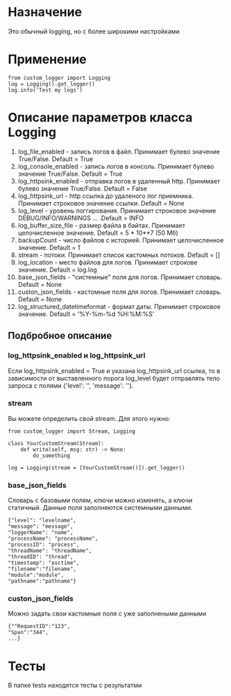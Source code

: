 # Назначение
Это обычный logging, но с более широкими настройками

# Применение
```
from custom_logger import Logging
log = Logging().get_logger()
log.info('Test my logs')
```
# Описание параметров класса Logging
1. log_file_enabled - запись логов в файл. Принимает булево значение True/False. Default = True
2. log_console_enabled - запись логов в консоль. Принимает булево значение True/False. Default = True
3. log_httpsink_enabled - отправка логов в удаленный http. Принимает булево значение True/False. Default = False
4. log_httpsink_url - http ссылка до удаленого лог приемника. Принимает строковое значение ссылки. Default = None
5. log_level - уровень логгирования. Принимает строковое значение DEBUG/INFO/WARNINGS ... .Default = INFO
6. log_buffer_size_file - размер файла в байтах. Принимает целочисленное значение. Default = 5 * 10**7 (50 Мб)
7. backupCount - число файлов с историей. Принимает целочисленное значение. Default = 1
8. stream - потоки. Принимает список кастомных потоков. Default = []
9. log_location - место файлов для логов. Принимает строкове значение. Default = log.log
10. base_json_fields - "системные" поля для логов. Принимает словарь. Default = None
11. custon_json_fields - кастомные поля для логов. Принимает словарь. Default = None
12. log_structured_datetimeformat - формат даты. Принимает строковое значение. Default = '%Y-%m-%d %H:%M:%S'

## Подбробное описание
### log_httpsink_enabled и log_httpsink_url
Если log_httpsink_enabled = True и указана log_httpsink_url ссылка, то в зависимости от выставленного порога log_level будет отправлять тело запроса с полями {'level': '', 'message': ''}.

### stream
Вы можете определить свой stream. Для этого нужно:

```
from custom_logger import Stream, Logging

class YourCustomStream(Stream):
    def write(self, msg: str) -> None:
        do_something

log = Logging(stream = [YourCustomStream()]).get_logger()
```

### base_json_fields
Словарь с базовыми полям, ключи можно изменять, а ключи статичный.
Данные поля заполняются системными данными.
```
{"level": "levelname", 
"message": "message", 
"loggerName": "name", 
"processName": "processName",
"processID": "process", 
"threadName": "threadName", 
"threadID": "thread",
"timestamp": "asctime",
"filename":"filename",
"module":"module",
"pathname":"pathname"}
```

### custon_json_fields
Можно задать свои кастомные поля с уже заполнеными данными
```
{""RequestID":"123",
"Span":"344",
...}
```

# Тесты

В папке tests находятся тесты с результатми
